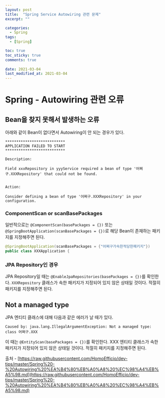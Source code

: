 ```yaml
---
layout: post
title:  "Spring Service Autowiring 관련 문제"
excerpt: ""

categories:
  - Spring
tags:
  - [Spring]

toc: true
toc_sticky: true
comments: true
 
date: 2021-03-04
last_modified_at: 2021-03-04
---
```

# Spring - Autowiring 관련 오류

## Bean을 찾지 못해서 발생하는 오류

아래와 같이 Bean이 없다면서 Autowiring이 안 되는 경우가 있다.

```
***************************
APPLICATION FAILED TO START
***************************

Description:

Field xxxRepository in yyyService required a bean of type '어쩌구.XXXRepository' that could not be found.


Action:

Consider defining a bean of type '어쩌구.XXXRepository' in your configuration.
```

### ComponentScan or scanBasePackages

일반적으로는 `@ComponentScan(basePackages = {})` 또는 `@SpringBootApplication(scanBasePackages = {})`로 해당 Bean이 존재하는 패키지를 지정해주면 된다.

```java
@SpringBootApplication(scanBasePackages = {"어쩌구가속한적당한패키지"})
public class XXXApplication {
```

### JPA Repository인 경우

JPA Repository일 때는 `@EnableJpaRepositories(basePackages = {})`를 확인한다. `XXXRepository` 클래스가 속한 패키지가 지정되어 있지 않은 상태일 것이다. 적절히 패키지를 지정해주면 된다.


## Not a managed type

JPA 엔티티 클래스에 대해 다음과 같은 에러가 날 때가 있다.

```
Caused by: java.lang.IllegalArgumentException: Not a managed type: class 어쩌구.XXX
```

이 때는 `@EntityScan(basePackages = {})`를 확인한다. XXX 엔티티 클래스가 속한 패키지가 지정되어 있지 않은 상태일 것이다. 적절히 패키지를 지정해주면 된다.

출처 - [https://raw.githubusercontent.com/HomoEfficio/dev-tips/master/Spring%20-%20Autowiring%20%EA%B4%80%EB%A0%A8%20%EC%98%A4%EB%A5%98.md](https://raw.githubusercontent.com/HomoEfficio/dev-tips/master/Spring%20-%20Autowiring%20%EA%B4%80%EB%A0%A8%20%EC%98%A4%EB%A5%98.md)

